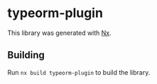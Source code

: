 # typeorm-plugin

This library was generated with [Nx](https://nx.dev).

## Building

Run `nx build typeorm-plugin` to build the library.
